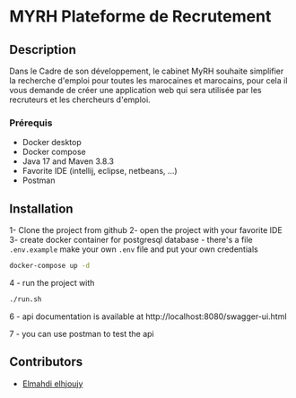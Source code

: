 # MYRH Plateforme de Recrutement

## Description
Dans le Cadre de son développement, le cabinet MyRH souhaite simplifier la recherche d'emploi pour toutes les marocaines et marocains, pour cela il vous demande de créer une application web qui sera utilisée par les recruteurs et les chercheurs d'emploi.

### Prérequis

- Docker desktop
- Docker compose
- Java 17 and Maven 3.8.3
- Favorite IDE (intellij, eclipse, netbeans, ...)
- Postman

## Installation

1- Clone the project from github
2- open the project with your favorite IDE
3- create docker container for postgresql database 
    - there's a file ``.env.example`` make your own ``.env`` file and put your own credentials
```bash
docker-compose up -d
```
4 - run the project with 
```bash
./run.sh
```
6 - api documentation is available at http://localhost:8080/swagger-ui.html

7 - you can use postman to test the api

## Contributors 
- [Elmahdi elhjoujy]()
